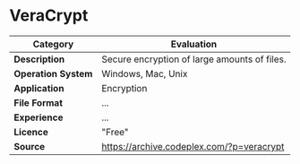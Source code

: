 # VeraCrypt

| Category | Evaluation |
| --- | --- |
| **Description**  | Secure encryption of large amounts of files. |
| **Operation System**  | Windows, Mac, Unix  |
| **Application**  | Encryption  |
| **File Format** | ... |
| **Experience** | ... |
| **Licence** | "Free" |
| **Source** | https://archive.codeplex.com/?p=veracrypt |
